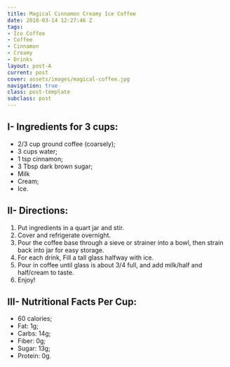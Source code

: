 ```yaml
---
title: Magical Cinnamon Creamy Ice Coffee
date: 2018-03-14 12:27:46 Z
tags:
- Ice Coffee
- Coffee
- Cinnamon
- Creamy
- Drinks
layout: post-A
current: post
cover: assets/images/magical-coffee.jpg
navigation: true
class: post-template
subclass: post
---
```


## I- Ingredients for 3 cups:

* 2/3 cup ground coffee (coarsely);
* 3 cups water;
* 1 tsp cinnamon;
* 3 Tbsp dark brown sugar;
* Milk
* Cream;
* Ice.

## II- Directions:

1. Put ingredients in a quart jar and stir. 
1. Cover and refrigerate overnight.
1. Pour the coffee base through a sieve or strainer into a bowl, then strain back into jar for easy storage. 
1. For each drink, Fill a tall glass halfway with ice. 
1. Pour in coffee until glass is about 3/4 full, and add milk/half and half/cream to taste.
1. Enjoy!

## III- Nutritional Facts Per Cup:

* 60 calories;
* Fat: 1g;
* Carbs: 14g;
* Fiber: 0g;
* Sugar: 13g;
* Protein: 0g.
